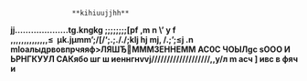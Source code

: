                    **kihiuujjhh**
**jj………………..tg.kngkg       ;;;;;;;;[pf ,m n \’ y f  ,,,,,,,,,,,,,,≤  µk.jµmm’;/[/‘;.;././;klj hj mj,  /.;’;≤j .n     mlоалыдрвовпрчяяф>ЛЯШЂМММ3ЕННЕММ АС0С	ЧОЫЛgc sООО  И  ЬРНГКУУЛ САКябо шг ш иеннгнvvj///////////////////,,y/л m             aсч ] ивс  в фяч и** 